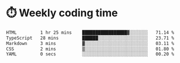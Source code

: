 
# :stopwatch: Weekly coding time
<!--START_SECTION:waka-->

```txt
HTML         1 hr 25 mins    █████████████████▓░░░░░░░   71.14 %
TypeScript   28 mins         ██████░░░░░░░░░░░░░░░░░░░   23.71 %
Markdown     3 mins          ▓░░░░░░░░░░░░░░░░░░░░░░░░   03.11 %
CSS          2 mins          ▒░░░░░░░░░░░░░░░░░░░░░░░░   01.80 %
YAML         0 secs          ░░░░░░░░░░░░░░░░░░░░░░░░░   00.20 %
```

<!--END_SECTION:waka-->


<!-- <p> <img src="https://github-readme-stats.vercel.app/api?username=cozgerest&show_icons=true&hide_border=false" />  </p> -->

